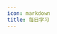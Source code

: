 ```yaml
---
icon: markdown
title: 每日学习
---
```


<template>
    <div class="timeline-container">
        <div v-for="(learn, index) in learnList" :key="index" class="timeline-body">
            <div class="timeline-main">
                <div class="timeline-time">{{learn.time}}</div>
                <div
                    v-for="(content, contentIndex) in learn.contents"
                    :key="contentIndex"
                    class="timeline-content"
                    v-html="content"
                ></div>
            </div>
        </div>
    </div>
</template>

<script>
export default {
    data() {
        return {
            learnList: [
                {
                    time: "",
                    contents: [
                        "今日得闲。",
                        "\n",
                        {
                            content: "1、学习了关于AST的编译与转换的知识，推荐一篇文章：#浅析AST抽象语法树及如何利用AST转换JS代码#。",
                            links: ['https://www.cnblogs.com/goloving/p/14078228.html']
                        },
                        {
                            content: "2、完成#深浅拷贝篇#。",
                            links: ['../javascript/clone/']
                        }
                    ]
                },
                {
                    time: "2021/03/23 周二",
                    contents: [
                        "学习了浏览器缓存的相关知识",
                        "\n",
                        "1、根据缓存的策略可以将缓存分为 <strong>强缓存</strong> 和 <strong>协商缓存</strong>。强缓存优先级高于协商缓存。（浏览器会先查找强缓存，然后查找协商缓存）",
                        "&nbsp;&nbsp;&nbsp;&nbsp;1.1、<strong>强缓存</strong>：根据 <strong>Cache-Control</strong>（http1.1引入） 和 <strong>Expires</strong>（基本没用，保留它是为了兼容老版浏览器） 来判断强缓存是否失效。 <strong>Cache-Control</strong> 优先级高于 <strong>Expires</strong>。",
                        "&nbsp;&nbsp;&nbsp;&nbsp;1.2、<strong>协商缓存</strong>（协商指客户端和服务器进行协商）：根据 <strong>Last-Modified / If-Modified-Since</strong> 和 <strong>ETag / If-None-Match</strong> 来判断缓存是否失效。 <strong>ETag / If-None-Match</strong> 优先级比 <strong>Last-Modified / If-Modified-Since</strong> 高。",
                        "\n",
                        "2、根据缓存的位置可以将缓存分为 <strong>Service Worker</strong>(独立线程)、 <strong>Memory Cache</strong>(内存缓存)、 <strong>Disk Cache</strong>(磁盘缓存)、<strong>Push Cache</strong>(推送缓存)。",
                        "&nbsp;&nbsp;&nbsp;&nbsp;2.1、<strong>Service Worker</strong>：它可以让我们自由控制缓存哪些文件、如何匹配缓存、如何读取缓存，并且缓存是持续性的。",
                        "&nbsp;&nbsp;&nbsp;&nbsp;2.2、<strong>Memory Cache</strong>：一旦Tab页关闭，内存缓存就被释放了。速度要比磁盘缓存快。",
                        "&nbsp;&nbsp;&nbsp;&nbsp;2.3、<strong>Disk Cache</strong>：磁盘缓存时效更长，存储量更大。",
                        "&nbsp;&nbsp;&nbsp;&nbsp;2.4、<strong>Push Cache</strong>：HTTP2新增的缓存缓存。它只在会话（Session）中存在，一旦会话结束就被释放，并且缓存时间也很短暂，存活时间大概只有5分钟左右。",
                        "\n",
                        "文件缓存的实际位置是受浏览器自身的机制控制的。",
                        "\n",
                        {
                            content: "参考文档：#深入理解浏览器的缓存机制#、#彻底理解浏览器的缓存机制#",
                            links: ['https://mp.weixin.qq.com/s/y-yajw1GaWLKUdOJo3cbew', 'https://mp.weixin.qq.com/s/d2zeGhUptGUGJpB5xHQbOA'],
                        }
                    ]
                },
                {
                    time: "2021/03/22 周一",
                    contents: [
                        "学习了V8垃圾回收的知识。",
                        "\n",
                        "1、V8垃圾回收的两个主要部分是 <strong>新生代</strong> 和 <strong>老生代</strong>。",
                        "2、新生代使用 <strong>Scavenge算法</strong> 以空间换时间的方式交换from区间和to区间进行垃圾回收。",
                        "3、对象晋升：满足这两个条件之一的对象就会被移到老生代——a.已经经历过一次Scavenge算法；b.To空间内存使用率已经超过25%",
                        "4、老生代使用 <strong>标记清除 + 标记管理</strong> 的方案实现垃圾回收。",
                        "\n",
                        {
                            content: "参考文档：#一文搞懂V8引擎的垃圾回收#",
                            links: ['https://juejin.cn/post/6844904016325902344'],
                        }
                    ]
                },
                {
                    "time":"2021/03/19 周五",
                    "contents":[
                        "学习了闭包的含义、意义和销毁以及闭包的几种形式，算是对闭包有了一个比较清晰的认知了",
                    ]
                },
                {
                    time:"2021/03/18 周四",
                    contents:[
                        "前言：距离上次的记录已经有一年多了，这一年多来都在忙于业务的开发，压力比较大。有遇到偶尔空闲的时候，也是把时间用来看电视和玩游戏了，我把它们看作是休闲。但是最近晋升述职的时候，被评委暗批技术含量不足。对此，我不得不认同。拿我现在的技术水平跟同年毕业的同龄人去比，瞬间感觉自己太菜了。最近也在反思，自己确实比刚毕业的时候懈怠了很多。最近也准备拾起以前的一些学习内容，充实自己的技术。",
                        "\n",
                        "今天主要是额外学习了ES5的几种继承方式，JS继承一直是自己的几块心病之一，今天静下心来完整的学了一遍，总算弄清楚了。",
                    ]
                },
                {
                    "time":"2020/02/01",
                    "contents":[
                        {
                            "content":"学习react hooks：#React Hooks学习笔记#useState和useEffect部分",
                            "links":[
                                "http://hbuecx.com/post/react-hooks-xue-xi-bi-ji/"
                            ]
                        }
                    ]
                },
                {
                    "time":"2019/12/23",
                    "contents":[
                        {
                            "content":"学习egg文档：#文档地址#",
                            "links":[
                                "https://eggjs.org/zh-cn/intro/"
                            ]
                        }
                    ]
                },
                {
                    "time":"2019/12/22",
                    "contents":[
                        {
                            "content":"学习Koa2并编写demo：#学习视频地址#",
                            "links":[
                                "https://www.bilibili.com/video/av36421651"
                            ]
                        }
                    ]
                },
                {
                    "time":"2019/10/22",
                    "contents":[
                        {
                            "content":"编写《Nodejs入门》demo：#Github地址#",
                            "links":[
                                "https://github.com/AWhiteMouse/-NodeJs-"
                            ]
                        }
                    ]
                },
                {
                    "time":"2019/10/21",
                    "contents":[
                        "学习《Nodejs入门》"
                    ]
                },
                {
                    "time":"2019/10/20",
                    "contents":[
                        "优化聊天室：加入聊天机器人；优化样式"
                    ]
                },
                {
                    "time":"2019/10/1",
                    "contents":[
                        {
                            "content":"优化#create-wxcool-cli#的脚手架。",
                            "links":[
                                "https://www.npmjs.com/package/create-wxcool-cli"
                            ]
                        }
                    ]
                },
                {
                    "time":"2019/09/29",
                    "contents":[
                        "1、刷了三道算法题，中低难度的；",
                        "2、搭建了安装WxCool的脚手架。"
                    ]
                },
                {
                    "time":"2019/09/27",
                    "contents":[
                        "优化WxCool代码，主要是讲gulpfile.js写法升级。"
                    ]
                },
                {
                    "time":"2019/09/26",
                    "contents":[
                        "升级WxCool依赖"
                    ]
                },
                {
                    "time":"2019/09/25",
                    "contents":[
                        {
                            "content":"1、学习apply和call：#帮你快速理解apply和call#；",
                            "links":[
                                "https://juejin.im/post/5d8b3521e51d457825210a1a"
                            ]
                        },
                        {
                            "content":"2、学习#前端模块化#；",
                            "links":[
                                "http://es6.ruanyifeng.com/#docs/module"
                            ]
                        },
                        "3、手写eventProxy.js。"
                    ]
                },
                {
                    "time":"2019/09/24",
                    "contents":[
                        "1、跟着教程学习用react16、next.js搭建博客，预计可能还会用到koa；",
                        "2、安装Gridea，准备以后遇到困难，将解决问题的过程发布在这里。内容还需要再手动同步一下。"
                    ]
                },
                {
                    "time":"2019/09/23",
                    "contents":[
                        "问：如何解决首页白屏问题？",
                        "答：",
                        "1、webpack打包减少js体积；按需加载；",
                        "2：服务端渲染，服务端的效率高于浏览器；",
                        "3：页面loading和骨架屏。"
                    ]
                },
                {
                    "time":"2019/09/22",
                    "contents":[
                        "问：react里的Link标签和a标签有什么区别？",
                        "答：",
                        "1、Link标签如果绑定了onClick事件，就会默认组件跳转事件；",
                        "2：Link的跳转是使用hash跳转，不是页面跳转，只会更新对应的Router，不会刷新整个页面。"
                    ]
                },
                {
                    "time":"2019/09/14",
                    "contents":[
                        "1、把弹窗组件加到wxcool中，待demo测试。",
                        "2、配置github图床。"
                    ]
                },
                {
                    "time":"2019/08/29",
                    "contents":[
                        {
                            "content":"codepen：#CSS单选框#",
                            "links":[
                                "https://codepen.io/awhitemouse/pen/zYOzZKa"
                            ]
                        }
                    ]
                },
                {
                    time: '2019/08/28',
                    contents: [
                        '1、拆分root和calculator，拆分完后发现有问题。',
                        '拆分后发现root没有war包，也就不能被自动部署到tomcat中。同时，calculator也因为路径问题而无法访问。',
                        '前些天一直在做书院首页的需求，一直到昨天晚上上线，我才算心安了。',
                    ]
                },
                {
                    time: '2019/08/25',
                    contents: [
                        '1、尝试配置钩子程序自动触发jenkins构建，未成功，于是将配置复原。',
                        '2、更新WxCool：添加节流防抖函数；优化Hapi的封装；添加携带promise的请求封装。',
                    ]
                },
                {
                    time: '2019/08/24',
                    contents: [
                        '完成了jenkins自动部署war包到tomcat的功能。',
                    ]
                },
                {
                    time: '2019/08/23',
                    contents: [
                        '1、解决了calculator项目Java代码不能发布到github的问题。',
                        '解决办法是新建了一个文件夹，将代码文件拷贝到新文件夹中，然后在新文件夹跟远程建立连接，把本地代码强制推送到远程，覆盖掉远程的代码。虽然解决了问题，但是我还是没发现在之前的文件夹中java代码没有上传是个什么原因。',
                        '2、修改了jenkins的配置，Maven项目在jenkins上构建成功。',
                    ]
                },
                {
                    time: '2019/08/21',
                    contents: [
                        '从昨晚到今天凌晨两点：尝试在Jenkins上配置Maven项目，未成功。',
                    ]
                },
                {
                    time: '2019/08/20',
                    contents: [
                        {
                            content: 'codepen：#CSS评分#',
                            links: ['https://codepen.io/awhitemouse/pen/ZEzpPgN']
                        },
                    ]
                },
                {
                    time: '2019/08/18',
                    contents: [
                        {
                            content: '准备将#网址导航项目#由静态网页项目改装为React项目，减少重复代码。',
                            links: ['https://github.com/WebStackPage/WebStackPage.github.io'],
                        },
                    ]
                },
                {
                    time: '2019/08/16',
                    contents: [
                        '配置Jenkins发布项目到指定目录。另外，Jenkins已经实现自动发布。',
                    ]
                },
                {
                    time: '2019/08/15',
                    contents: [
                        '更新Perfect-Article',
                    ]
                },
                {
                    time: '2019/08/14',
                    contents: [
                        '在markdown中编辑html',
                    ]
                },
            ],
        };
    },
    created() {
        this.learnList.forEach((learn, index) => {
            learn.contents.forEach((content, contentIndex) => {
                if (typeof content !== 'string') {
                    this.$set(this.learnList[index].contents, contentIndex, this.generateContent(content));
                } else if (content === '\n') {
                    this.$set(this.learnList[index].contents, contentIndex, '<br />');
                }
            })
        })
    },
    methods: {
        generateContent(data) {
            const {content, links} = data;
            // 先将字符串拆解
            const textArr = content.split('#');
            // 最后的结果
            let result = '';
            // 标志位：用于判断当前应该添加开标签还是闭标签
            let flag = 0;
            // 如果第一个字符就是#号，那么从第一个字符开始添加开标签
            if (content[0] === '#') {
                result += '<a href="' + links[0] + '" target="_blank">';
                flag = ~flag;
            }
            textArr.forEach((text, index) => {
                if (flag) {
                    // 如果已经添加过开标签，则现在应该添加标签
                    result += text + '</a>';
                }
                else if (index !== textArr.length - 1) {
                    // 如果前一个添加的标签是闭标签，并且当前不是数组的最后一个数据，则添加开标签
                    result += text + '<a href="' + links[index / 2] + '">';
                }
                else {
                    // 最后一个数据项，前一个添加的是闭标签，则直接连接文本
                    result += text;
                }
                // 每次连接文本都更改一下标志位
                flag = ~flag;
            })
            return result;
        }
    }
}
</script>




<style>
    .timeline-container {
        width: 100%;
        padding-left: 10px;
        position: relative;
        color: #fff;
        font-family: monospace;
    }

    .timeline-body {
        position: relative;
        border-left: 2px solid #ddd;
        padding: 20px;
    }

    .timeline-body::before {
        content: '';
        position: absolute;
        top: 30px;
        left: -7px;
        width: 12px;
        height: 12px;
        border-radius: 50%;
        background-color: #0081ff;
    }

    .timeline-body::after {
        content: '';
        position: absolute;
        top: 33px;
        left: -4px;
        width: 6px;
        height: 6px;
        border-radius: 50%;
        background-color: #fff;
    }

    .timeline-main {
        padding: 10px 15px 15px 15px;
        background-image: linear-gradient(45deg, #0081ff, #1cbbb4);
    }

    .timeline-time {
        padding: 2px;
        min-width: 0;
        border-radius: 5px;
        font-weight: 700;
        font-size: 18px;
    }

    .timeline-content {
        margin-top: 5px;
    }

    .timeline-content a {
        color: greenyellow !important;
    }
</style>
